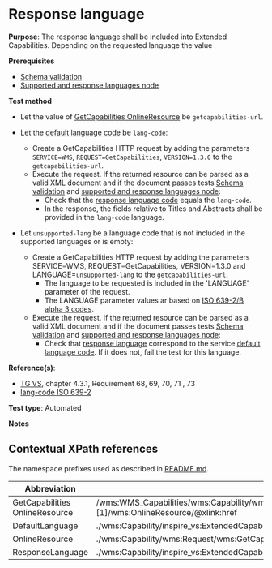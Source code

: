 # Response language

**Purpose**: The response language shall be included into Extended Capabilities. Depending on the requested language the value 

**Prerequisites**

* [Schema validation](./schema-validation.md)
* [Supported and response languages node](./supported-and-response-languages-node.md)

**Test method**

* Let the value of [GetCapabilities OnlineResource](#getcap-href) be ```getcapabilities-url```.
* Let the [default language code](#default-language) be ```lang-code```:
  * Create a GetCapabilities HTTP request by adding the parameters ```SERVICE=WMS```, ```REQUEST=GetCapabilities```, ```VERSION=1.3.0``` to the ```getcapabilities-url```.
  * Execute the request. If the returned resource can be parsed as a valid XML document and if the document passes tests [Schema validation](./schema-validation.md) and [supported and response languages node](./supported-and-response-languages-node.md):
    * Check that the [response language code](#response-language) equals the ```lang-code```.
    * In the response, the fields relative to Titles and Abstracts shall be provided in the ```lang-code``` language.
  

* Let ```unsupported-lang``` be a language code that is not included in the supported languages or is empty:
  * Create a GetCapabilities HTTP request by adding the parameters SERVICE=WMS, REQUEST=GetCapabilities, VERSION=1.3.0 and LANGUAGE=```unsupported-lang``` to the ```getcapabilities-url```. 
    * The language to be requested is included in the 'LANGUAGE' parameter of the request.
    * The LANGUAGE parameter values ar based on [ISO 639-2/B alpha 3 codes](https://www.loc.gov/standards/iso639-2/php/code_list.php).
  * Execute the request. If the returned resource can be parsed as a valid XML document and if the document passes tests [Schema validation](./schema-validation.md) and [supported and response languages node](./supported-and-response-languages-node):
    * Check that [response language](#response-language) correspond to the service [default language code](#default-language). If it does not, fail the test for this language.


**Reference(s)**:

* [TG VS](./README.md#ref_TG_VS), chapter 4.3.1, Requirement 68, 69, 70, 71 , 73
* [lang-code ISO 639-2](https://www.loc.gov/standards/iso639-2/php/code_list.php)

**Test type**: Automated

**Notes**

## Contextual XPath references

The namespace prefixes used as described in [README.md](./README.md#namespaces).

Abbreviation                                               |  XPath expression (relative to wms:WMS_Capabilities)
---------------------------------------------------------- | -------------------------------------------------------------------------
GetCapabilities OnlineResource <a name="getcap-href"></a> | /wms:WMS_Capabilities/wms:Capability/wms:Request/wms:GetCapabilities/wms:DCPType/wms:HTTP/(wms:Get&#124;wms:Post)[1]/wms:OnlineResource/@xlink:href
DefaultLanguage <a name="default-language"></a>   | ./wms:Capability/inspire_vs:ExtendedCapabilities[1]/inspire_common:SupportedLanguages/inspire_common:DefaultLanguage/inspire_common:Language
OnlineResource <a name="getcap-href"></a> | ./wms:Capability/wms:Request/wms:GetCapabilities/wms:DCPType/wms:HTTP/(wms:Get&#124;wms:Post)[1]/wms:OnlineResource/@xlink:href
ResponseLanguage <a name="response-language"></a>   | ./wms:Capability/inspire_vs:ExtendedCapabilities[1]/inspire_common:ResponseLanguage/inspire_common:Language

